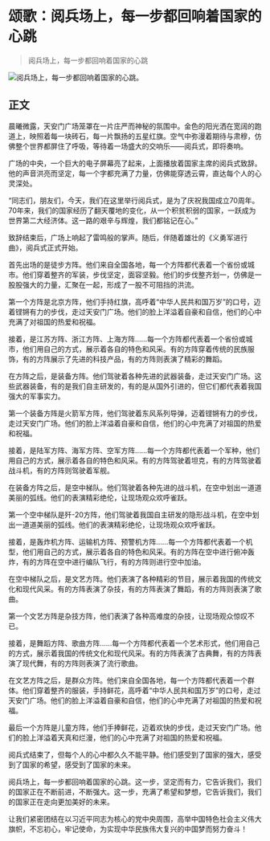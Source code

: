 # 颂歌：阅兵场上，每一步都回响着国家的心跳

> 阅兵场上，每一步都回响着国家的心跳

![阅兵场上，每一步都回响着国家的心跳。](/images/18a28057000648039e42b32943c9acda.jpg)


## 正文

晨曦微露，天安门广场笼罩在一片庄严而神秘的氛围中。金色的阳光洒在宽阔的跑道上，映照着每一块砖石，每一片飘扬的五星红旗。空气中弥漫着期待与肃穆，仿佛整个世界都屏住了呼吸，等待着一场盛大的交响乐——阅兵式，即将奏响。

广场的中央，一个巨大的电子屏幕亮了起来，上面播放着国家主席的阅兵式致辞。他的声音洪亮而坚定，每一个字都充满了力量，仿佛能穿透云霄，直达每个人的心灵深处。

“同志们，朋友们，今天，我们在这里举行阅兵式，是为了庆祝我国成立70周年。70年来，我们的国家经历了翻天覆地的变化，从一个积贫积弱的国家，一跃成为世界第二大经济体。这一路的艰辛与辉煌，我们都铭记在心。”

致辞结束后，广场上响起了雷鸣般的掌声。随后，伴随着雄壮的《义勇军进行曲》，阅兵式正式开始。

首先出场的是徒步方阵。他们来自全国各地，每一个方阵都代表着一个省份或城市。他们穿着整齐的军装，步伐坚定，面容坚毅。他们的步伐整齐划一，仿佛是一股股强大的力量，汇聚在一起，形成了一股不可阻挡的洪流。

第一个方阵是北京方阵，他们手持红旗，高呼着“中华人民共和国万岁”的口号，迈着铿锵有力的步伐，走过天安门广场。他们的脸上洋溢着自豪和自信，他们的心中充满了对祖国的热爱和祝福。

接着，是江苏方阵、浙江方阵、上海方阵……每一个方阵都代表着一个省份或城市，他们用自己的方式，展示着各自的特色和风采。有的方阵穿着传统的民族服饰，有的方阵展示了先进的科技产品，有的方阵则表演了精彩的舞蹈。

在方阵之后，是装备方阵。他们驾驶着各种先进的武器装备，走过天安门广场。这些武器装备，有的是我们自主研发的，有的是从国外引进的，但它们都代表着我国强大的军事实力。

第一个装备方阵是火箭军方阵，他们驾驶着东风系列导弹，迈着铿锵有力的步伐，走过天安门广场。他们的脸上洋溢着自豪和自信，他们的心中充满了对祖国的热爱和祝福。

接着，是陆军方阵、海军方阵、空军方阵……每一个方阵都代表着一个军种，他们用自己的方式，展示着各自的特色和风采。有的方阵驾驶着坦克，有的方阵驾驶着战斗机，有的方阵则驾驶着军舰。

在装备方阵之后，是空中梯队。他们驾驶着各种先进的战斗机，在空中划出一道道美丽的弧线。他们的表演精彩绝伦，让现场观众欢呼雀跃。

第一个空中梯队是歼-20方阵，他们驾驶着我国自主研发的隐形战斗机，在空中划出一道道美丽的弧线。他们的表演精彩绝伦，让现场观众欢呼雀跃。

接着，是轰炸机方阵、运输机方阵、预警机方阵……每一个方阵都代表着一个机型，他们用自己的方式，展示着各自的特色和风采。有的方阵在空中进行俯冲轰炸，有的方阵在空中进行编队飞行，有的方阵则进行空中加油。

在空中梯队之后，是文艺方阵。他们表演了各种精彩的节目，展示着我国的传统文化和现代风采。有的方阵表演了杂技，有的方阵表演了舞蹈，有的方阵则表演了歌曲。

第一个文艺方阵是杂技方阵，他们表演了各种高难度的杂技，让现场观众惊叹不已。

接着，是舞蹈方阵、歌曲方阵……每一个方阵都代表着一个艺术形式，他们用自己的方式，展示着我国的传统文化和现代风采。有的方阵表演了古典舞，有的方阵表演了现代舞，有的方阵则表演了流行歌曲。

在文艺方阵之后，是群众方阵。他们来自全国各地，每一个方阵都代表着一个群体。他们穿着整齐的服装，手持鲜花，高呼着“中华人民共和国万岁”的口号，走过天安门广场。他们的脸上洋溢着自豪和自信，他们的心中充满了对祖国的热爱和祝福。

最后一个方阵是儿童方阵，他们手捧鲜花，迈着欢快的步伐，走过天安门广场。他们的脸上洋溢着天真和烂漫，他们的心中充满了对祖国的热爱和祝福。

阅兵式结束了，但每个人的心中都久久不能平静。他们感受到了国家的强大，感受到了国家的希望，感受到了国家的未来。

阅兵场上，每一步都回响着国家的心跳。这一步，坚定而有力，它告诉我们，我们的国家正在不断前进，不断强大。这一步，充满了希望和梦想，它告诉我们，我们的国家正在走向更加美好的未来。

让我们紧密团结在以习近平同志为核心的党中央周围，高举中国特色社会主义伟大旗帜，不忘初心，牢记使命，为实现中华民族伟大复兴的中国梦而努力奋斗！